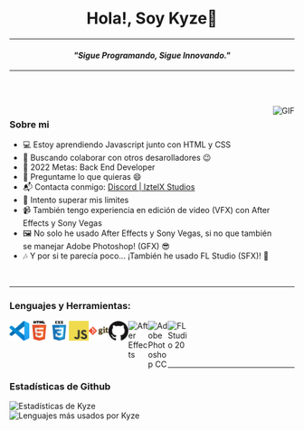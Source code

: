 <p>
  <h1 align="center"><b>Hola!, Soy Kyze👋</b></h1>
</p>

***

<p>
  <h4 align="center"><b><i>"Sigue Programando, Sigue Innovando."</i></b></h4>
</p>

***


<p align="center">
<br>
</p>

<br>

<img align="right" height="270px" alt="GIF" src="https://i.imgur.com/c5YvIa6.png" />

### Sobre mi
- 💻 Estoy aprendiendo Javascript junto con HTML y CSS
- 👯 Buscando colaborar con otros desarolladores :wink:
- 🥅 2022 Metas: Back End Developer
- 💬 Preguntame lo que quieras :smile:
- 📬 Contacta conmigo: [Discord | IztelX Studios](https://discord.gg/MBPsvcphGf)
- 🧗 Intento superar mis limites
- 📹 También tengo experiencia en edición de video (VFX) con After Effects y Sony Vegas
- 🖼 No solo he usado After Effects y Sony Vegas, si no que también se manejar Adobe Photoshop! (GFX) 😎
- 🎶 Y por si te parecía poco... ¡También he usado FL Studio (SFX)! 🤣

<br>

***

### Lenguajes y Herramientas: 

<img align="left" alt="Visual Studio Code" width="35px" src="https://raw.githubusercontent.com/github/explore/80688e429a7d4ef2fca1e82350fe8e3517d3494d/topics/visual-studio-code/visual-studio-code.png" />
<img align="left" alt="HTML5" width="35px" src="https://raw.githubusercontent.com/github/explore/80688e429a7d4ef2fca1e82350fe8e3517d3494d/topics/html/html.png" />
<img align="left" alt="CSS3" width="35px" src="https://raw.githubusercontent.com/github/explore/80688e429a7d4ef2fca1e82350fe8e3517d3494d/topics/css/css.png" />
<img align="left" alt="JavaScript" width="35px" src="https://raw.githubusercontent.com/github/explore/80688e429a7d4ef2fca1e82350fe8e3517d3494d/topics/javascript/javascript.png" />
<!-- <img align="left" alt="React" width="26px" src="https://raw.githubusercontent.com/github/explore/80688e429a7d4ef2fca1e82350fe8e3517d3494d/topics/react/react.png" />
<img align="left" alt="Node.js" width="26px" src="https://raw.githubusercontent.com/github/explore/80688e429a7d4ef2fca1e82350fe8e3517d3494d/topics/nodejs/nodejs.png" />
<img align="left" alt="SQL" width="35px" src="https://raw.githubusercontent.com/github/explore/80688e429a7d4ef2fca1e82350fe8e3517d3494d/topics/sql/sql.png" />
<img align="left" alt="MySQL" width="35px" src="https://raw.githubusercontent.com/github/explore/80688e429a7d4ef2fca1e82350fe8e3517d3494d/topics/mysql/mysql.png" />
<!--<img align="left" alt="MongoDB" width="26px" src="https://raw.githubusercontent.com/github/explore/80688e429a7d4ef2fca1e82350fe8e3517d3494d/topics/mongodb/mongodb.png" />-->
<img align="left" alt="Git" width="35px" src="https://raw.githubusercontent.com/github/explore/80688e429a7d4ef2fca1e82350fe8e3517d3494d/topics/git/git.png" />
<img align="left" alt="GitHub" width="35px" src="https://raw.githubusercontent.com/github/explore/78df643247d429f6cc873026c0622819ad797942/topics/github/github.png" />
<img align="left" alt="After Effects" width="35px" src="https://user-images.githubusercontent.com/53043542/151185719-b4c4adf8-a6d9-445c-b1b6-a8a5ce1e3322.png" />
<img align="left" alt="Adobe Photoshop CC" width="35px" src="https://user-images.githubusercontent.com/53043542/151185770-748957dd-19af-495e-9185-a966698db64d.png" />
<img align="left" alt="FL Studio 20" width="35px" src="https://static.wikia.nocookie.net/softwareprogramas-y-aplicaciones/images/0/0b/Flstudio.png/revision/latest?cb=20160301021919&path-prefix=es" />
<br>
<br>
<br>
<br>

***

### Estadísticas de Github

<img align="left" src="https://github-readme-stats.vercel.app/api?username=dewstouh&&show_icons=true&include_all_commits=true&title_color=fff&icon_color=79ff97&text_color=efefef&bg_color=24292e" alt="Estadísticas de Kyze" width="60%">
  
<img src="https://github-readme-stats.vercel.app/api/top-langs/?username=dewstouh&show_icons=true&hide_border=true&theme=radical" width="37%" alt="Lenguajes más usados por Kyze">
